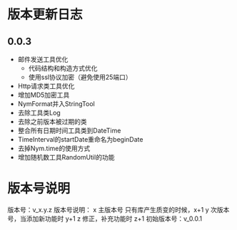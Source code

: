 # 版本更新日志
## 0.0.3
* 邮件发送工具优化
  - 代码结构和构造方式优化
  - 使用ssl协议加密（避免使用25端口）
* Http请求类工具优化
* 增加MD5加密工具
* NymFormat并入StringTool
* 去除工具类Log
* 去除之前版本被过期的类
* 整合所有日期时间工具类到DateTime
* TimeInterval的startDate重命名为beginDate
* 去掉Nym.time的使用方式
* 增加随机数工具RandomUtil的功能

# 版本号说明
版本号：v_x.y.z
版本号说明：
	x 主版本号
	只有库产生质变的时候，x+1
	y 次版本号，当添加新功能时 y+1
	z 修正，补充功能时 z+1
初始版本号：v_0.0.1